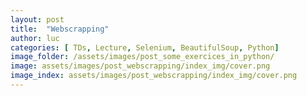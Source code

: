 ```yaml
---
layout: post
title:  "Webscrapping"
author: luc
categories: [ TDs, Lecture, Selenium, BeautifulSoup, Python]
image_folder: /assets/images/post_some_exercices_in_python/
image: assets/images/post_webscrapping/index_img/cover.png
image_index: assets/images/post_webscrapping/index_img/cover.png
---
```


